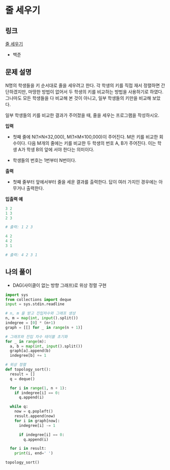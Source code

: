 # 줄 세우기

## 링크

[줄 세우기](https://www.acmicpc.net/problem/2252)

- 백준

## 문제 설명

N명의 학생들을 키 순서대로 줄을 세우려고 한다. 각 학생의 키를 직접 재서 정렬하면 간단하겠지만, 마땅한 방법이 없어서 두 학생의 키를 비교하는 방법을 사용하기로 하였다. 그나마도 모든 학생들을 다 비교해 본 것이 아니고, 일부 학생들의 키만을 비교해 보았다.

일부 학생들의 키를 비교한 결과가 주어졌을 때, 줄을 세우는 프로그램을 작성하시오.

**입력**

- 첫째 줄에 N(1≤N≤32,000), M(1≤M≤100,000)이 주어진다. M은 키를 비교한 회수이다. 다음 M개의 줄에는 키를 비교한 두 학생의 번호 A, B가 주어진다. 이는 학생 A가 학생 B의 앞에 서야 한다는 의미이다.

- 학생들의 번호는 1번부터 N번이다.

**출력**

- 첫째 줄부터 앞에서부터 줄을 세운 결과를 출력한다. 답이 여러 가지인 경우에는 아무거나 출력한다.

**입출력 예**

```python
3 2
1 3
2 3

# 출력: 1 2 3
```

```python
4 2
4 2
3 1

# 출력: 4 2 3 1
```

## 나의 풀이

- DAG(사이클이 없는 방향 그래프)로 위상 정렬 구현

```python
import sys
from collections import deque
input = sys.stdin.readline

# n, m 을 받고 진입차수와 그래프 생성
n, m = map(int, input().split())
indegree = [0] * (n+1)
graph = [[] for _ in range(n + 1)]

# 그래프와 진입 차수 테이블 초기화
for _ in range(m):
  a, b = map(int, input().split())
  graph[a].append(b)
  indegree[b] += 1

# 위상 정렬
def topology_sort():
  result = []
  q = deque()

  for i in range(1, n + 1):
    if indegree[i] == 0:
      q.append(i)

  while q:
    now = q.popleft()
    result.append(now)
    for i in graph[now]:
      indegree[i] -= 1

      if indegree[i] == 0:
        q.append(i)

  for i in result:
    print(i, end=' ')

topology_sort()
```
